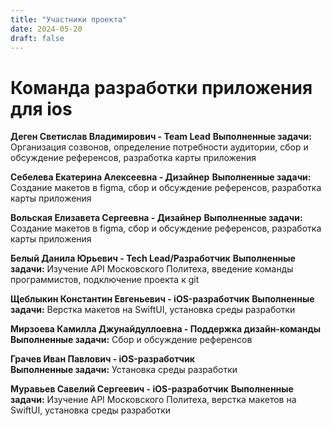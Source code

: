 ```yaml
---
title: "Участники проекта"
date: 2024-05-20
draft: false
---
```


# Команда разработки приложения для ios
 **Деген Светислав Владимирович - Team Lead**
**Выполненные задачи:** Организация созвонов, определение потребности аудитории, сбор и обсуждение референсов, разработка карты приложения

 **Себелева Екатерина Алексеевна - Дизайнер**
**Выполненные задачи:** Создание макетов в figma, сбор и обсуждение референсов, разработка карты приложения

 **Вольская Елизавета Сергеевна - Дизайнер**
**Выполненные задачи:** Создание макетов в figma, сбор и обсуждение референсов, разработка карты приложения

 **Белый Данила Юрьевич - Tech Lead/Разработчик**
**Выполненные задачи:** Изучение API Московского Политеха, введение команды программистов, подключение проекта к git

 **Щеблыкин Константин Евгеньевич - iOS-разработчик**
**Выполненные задачи:** Верстка макетов на SwiftUI, установка среды разработки

 **Мирзоева Камилла Джунайдуллоевна - Поддержка дизайн-команды**   
**Выполненные задачи:** Сбор и обсуждение референсов

 **Грачев Иван Павлович - iOS-разработчик**  
**Выполненные задачи:** Установка среды разработки

 **Муравьев Савелий Сергеевич - iOS-разработчик** 
**Выполненные задачи:** Изучение API Московского Политеха, верстка макетов на SwiftUI, установка среды разработки
